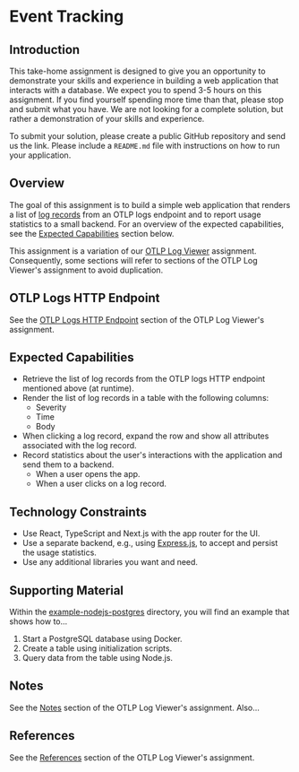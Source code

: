 # Event Tracking

## Introduction
This take-home assignment is designed to give you an opportunity to demonstrate your skills and experience in
building a web application that interacts with a database. We expect you to spend 3-5 hours on this assignment. If you find yourself spending more time
than that, please stop and submit what you have. We are not looking for a complete solution, but rather a demonstration
of your skills and experience.

To submit your solution, please create a public GitHub repository and send us the link. Please include a `README.md` file
with instructions on how to run your application.

## Overview
The goal of this assignment is to build a simple web application that renders a list of [log records](https://opentelemetry.io/docs/concepts/signals/logs/) from an OTLP logs
endpoint and to report usage statistics to a small backend. For an overview of the expected capabilities, see the [Expected Capabilities](#expected-capabilities) section
below. 

This assignment is a variation of our [OTLP Log Viewer](../otlp-log-viewer/README.md) assignment. Consequently, some
sections will refer to sections of the OTLP Log Viewer's assignment to avoid duplication.

## OTLP Logs HTTP Endpoint
See the [OTLP Logs HTTP Endpoint](../otlp-log-viewer/README.md#otlp-logs-http-endpoint) section of the OTLP Log Viewer's assignment.

## Expected Capabilities
- Retrieve the list of log records from the OTLP logs HTTP endpoint mentioned above (at runtime).
- Render the list of log records in a table with the following columns:
    - Severity
    - Time
    - Body
- When clicking a log record, expand the row and show all attributes associated with the log record.
- Record statistics about the user's interactions with the application and send them to a backend.
    - When a user opens the app.
    - When a user clicks on a log record.

## Technology Constraints
- Use React, TypeScript and Next.js with the app router for the UI.
- Use a separate backend, e.g., using [Express.js](https://expressjs.com/), to accept and persist the usage statistics.
- Use any additional libraries you want and need.

## Supporting Material
Within the [example-nodejs-postgres](./example-nodejs-postgres/README.md) directory, you will find an example that shows how to…

1. Start a PostgreSQL database using Docker.
2. Create a table using initialization scripts.
3. Query data from the table using Node.js.

## Notes
See the [Notes](../otlp-log-viewer/README.md#notes) section of the OTLP Log Viewer's assignment. Also…

## References
See the [References](../otlp-log-viewer/README.md#references) section of the OTLP Log Viewer's assignment.
